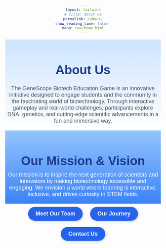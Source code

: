 ```yaml
---
layout: tailwind
# title: About Us
permalink: /about/
show_reading_time: false 
menu: nav/home.html
---
```


<style>
  body {
    font-family: Arial, sans-serif;
    text-align: center;
  }
  
  .header {
    background: linear-gradient(to bottom, #cce4ff, white);
    padding: 20px 6px;
    color: black;
  }

  .header h1 {
    font-size: 40px;
    font-weight: bold;
    color: #1e3a8a;
  }

  .content {
    max-width: 800px;
    margin: 0 auto;
    font-size: 18px;
    color: #4b5563;
  }

  .section {
    max-width: 900px;
    margin: 40px auto;
    padding: 16px;
  }

  .section h2 {
    font-size: 30px;
    font-weight: bold;
    color: #1e3a8a;
  }

  .section-highlight {
    background: linear-gradient(to bottom, #93c5fd, #3b82f6);
    padding: 20px 6px;
    color: white;
  }

  .section-highlight h2 {
    font-size: 40px;
    font-weight: bold;
    color: #1e3a8a;
    margin-bottom: 12px;
  }

  .section-highlight .content {
    max-width: 800px;
    margin: 0 auto;
    font-size: 18px;
    color: white;
  }

  .buttons button {
    background-color: #2563eb;
    color: white;
    padding: 12px 24px;
    border: none;
    border-radius: 25px;
    font-size: 18px;
    font-weight: bold;
    cursor: pointer;
    margin: 10px;
    box-shadow: 2px 2px 10px rgba(0, 0, 0, 0.2);
  }

  .buttons button:hover {
    background-color: #1d4ed8;
  }

  .popup {
    position: fixed;
    inset: 0;
    background: rgba(0, 0, 0, 0.6);
    display: none;
    align-items: center;
    justify-content: center;
  }

  .popup-content {
    background: white;
    color: black; 
    padding: 20px;
    border-radius: 10px;
    width: 350px;
    position: relative;
    box-shadow: 2px 2px 20px rgba(0, 0, 0, 0.3);
  }

  .popup-content button {
    position: absolute;
    top: 10px;
    right: 10px;
    font-size: 20px;
    background: none;
    border: none;
    cursor: pointer;
  }

  .popup ul {
    text-align: left;
    color: #4b5563;
  }
</style>

<div class="header">
  <h1>About Us</h1>
  <p class="content">
    The GeneScope Biotech Education Game is an innovative initiative designed to engage students and the community in the fascinating world of biotechnology. Through interactive gameplay and real-world challenges, participants explore DNA, genetics, and cutting-edge scientific advancements in a fun and immersive way.
  </p>
</div>

<div class="section-highlight">
  <h2>Our Mission & Vision</h2>
  <p class="content">
    Our mission is to inspire the next generation of scientists and innovators by making biotechnology accessible and engaging. We envision a world where learning is interactive, inclusive, and drives curiosity in STEM fields.
  </p>
</div>

<div class="buttons">
  <button onclick="openPopup('teamPopup')">Meet Our Team</button>
  <button onclick="openPopup('historyPopup')">Our Journey</button>
  <button onclick="openPopup('contactPopup')">Contact Us</button>
</div>

<div id="teamPopup" class="popup" onclick="closePopup(event, 'teamPopup')">
  <div class="popup-content">
    <button onclick="closePopup(event, 'teamPopup')">&times;</button>
    <h2>Our Team</h2>
    <ul>
      <li><strong>Avika</strong> - Scrum Master</li>
      <li><strong>Nora</strong> - Assistant Scrum Master</li>
      <li><strong>Soni</strong> - DNA Sequencing Simulation and AI Voice Bot</li>
      <li><strong>Katherine</strong> - UI Design and Implementation</li>
      <li><strong>Gabi</strong> - Trivia Question System</li>
      <li><strong>Zoe</strong> - Career and College Matches</li>
    </ul>
  </div>
</div>

<div id="historyPopup" class="popup" onclick="closePopup(event, 'historyPopup')">
  <div class="popup-content">
    <button onclick="closePopup(event, 'historyPopup')">&times;</button>
    <h2>Our History</h2>
    <ul>
      <li><strong>March 2025</strong> - Conceptualized the biotech education platform</li>
      <li><strong>April 2025</strong> - Launched first interactive game prototype</li>
      <li><strong>May 2025</strong> - Presentation</li>
      <li><strong>For more information, please refer to our documentation page. </strong></li>
    </ul>
  </div>
</div>

<div id="contactPopup" class="popup" onclick="closePopup(event, 'contactPopup')">
  <div class="popup-content">
    <button onclick="closePopup(event, 'contactPopup')">&times;</button>
    <h2>Get in Touch</h2>
    <p>Email: <a href="mailto:contact@yourcompany.com">katherine.yx.chen@gmail.com</a></p>
    <p>Phone: +1 (858) 456-7890</p>
    <p>We are excited to collaborate with you!</p>
  </div>
</div>

<script>
  function openPopup(id) {
    document.getElementById(id).style.display = "flex";
  }

  function closePopup(event, id) {
    if (event.target.classList.contains("popup") || event.target.tagName === "BUTTON") {
      document.getElementById(id).style.display = "none";
    }
  }

  document.addEventListener("keydown", function (event) {
    if (event.key === "Escape") {
      document.querySelectorAll(".popup").forEach(popup => popup.style.display = "none");
    }
  });
</script>